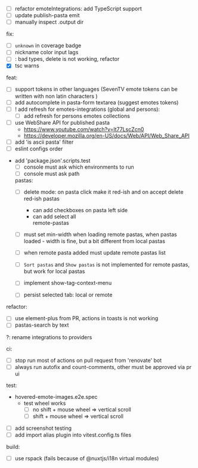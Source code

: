 - [ ] refactor emoteIntegrations: add TypeScript support
- [ ] update publish-pasta emit
- [ ] manually inspect .output dir

fix:

- [ ] `unknown` in coverage badge
- [ ] nickname color input lags
- [ ] <remove-pastas-list />: bad types, delete is not working, refactor
- [x] tsc warns

feat:

- [ ] support tokens in other languages (SevenTV emote tokens can be written with non latin characters )
- [ ] add autocomplete in pasta-form textarea (suggest emotes tokens)
- [ ] ! add refresh for emotes-integrations (global and persons):
  - [ ] add refresh for persons emotes collections
- [ ] use WebShare API for published pasta
  - https://www.youtube.com/watch?v=lt77LscZcn0
  - https://developer.mozilla.org/en-US/docs/Web/API/Web_Share_API
- [ ] add 'is ascii pasta' filter
- [ ] eslint configs order
- add 'package.json'.scripts.test
  - [ ] console must ask which environments to run
  - [ ] console must ask path

  pastas:
    - [ ] delete mode: on pasta click make it red-ish and on accept delete red-ish pastas
      - can add checkboxes on pasta left side
      - can add select all  
  remote-pastas
    - [ ] must set min-width when loading remote pastas, when pastas loaded - width is fine, but a bit different from local pastas
    - [ ] when remote pasta added must update remote pastas list
    - [ ] `Sort pastas` and `Show pastas` is not implemented for remote pastas, but work for local pastas
    - [ ] implement show-tag-context-menu
    - [ ] persist selected tab: local or remote
    

refactor:
- [ ] use element-plus from PR, actions in toasts is not working
- [ ] pastas-search by text

?: rename integrations to providers

ci:

- [ ] stop run most of actions on pull request from 'renovate' bot
- [ ] always run autofix and count-comments, other must be approved via pr ui

test:

- hovered-emote-images.e2e.spec
  - test wheel works
    - [ ] no shift + mouse wheel => vertical scroll
    - [ ] shift + mouse wheel => vertical scroll
- [ ] add screenshot testing
- [ ] add import alias plugin into vitest.config.ts files

build:
  - [ ] use rspack (fails because of @nuxtjs/i18n virtual modules)
